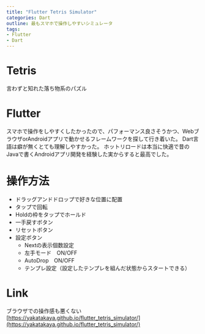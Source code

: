 ```yaml
---
title: "Flutter Tetris Simulator"
categories: Dart
outline: 最もスマホで操作しやすいシミュレータ
tags: 
- Flutter
- Dart
---
```


# Tetris
言わずと知れた落ち物系のパズル

# Flutter
スマホで操作をしやすくしたかったので、パフォーマンス良さそうかつ、WebブラウザorAndroidアプリで動かせるフレームワークを探して行き着いた。
Dart言語は癖が無くとても理解しやすかった。
ホットリロードは本当に快適で昔のJavaで書くAndroidアプリ開発を経験した実からすると最高でした。

# 操作方法
- ドラッグアンドドロップで好きな位置に配置
- タップで回転
- Holdの枠をタップでホールド
- 一手戻すボタン
- リセットボタン
- 設定ボタン
  - Nextの表示個数設定
  - 左手モード　ON/OFF
  - AutoDrop　ON/OFF
  - テンプレ設定（設定したテンプレを組んだ状態からスタートできる）

# Link
ブラウザでの操作感も悪くない
[https://yakatakaya.github.io/flutter_tetris_simulator/](https://yakatakaya.github.io/flutter_tetris_simulator/)